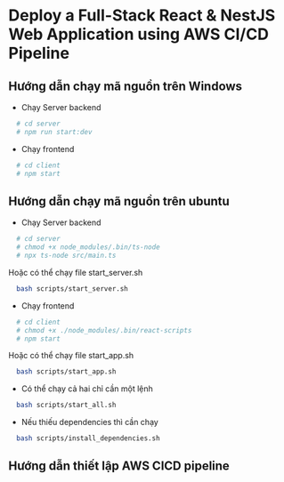 # Deploy a Full-Stack React & NestJS Web Application using AWS CI/CD Pipeline
## Hướng dẫn chạy mã nguồn trên Windows
- Chạy Server backend
``` bash
  # cd server
  # npm run start:dev
```

- Chạy frontend
``` bash
  # cd client
  # npm start
```
## Hướng dẫn chạy mã nguồn trên ubuntu
- Chạy Server backend
``` bash
  # cd server
  # chmod +x node_modules/.bin/ts-node
  # npx ts-node src/main.ts
```
Hoặc có thể chạy file start_server.sh
``` bash
  bash scripts/start_server.sh
```
- Chạy frontend
``` bash
  # cd client
  # chmod +x ./node_modules/.bin/react-scripts
  # npm start
```
Hoặc có thể chạy file start_app.sh
``` bash
  bash scripts/start_app.sh
```
- Có thể chạy cả hai chỉ cần một lệnh
``` bash
  bash scripts/start_all.sh
```
- Nếu thiếu dependencies thì cần chạy
``` bash
  bash scripts/install_dependencies.sh
```
## Hướng dẫn thiết lập AWS CICD pipeline
